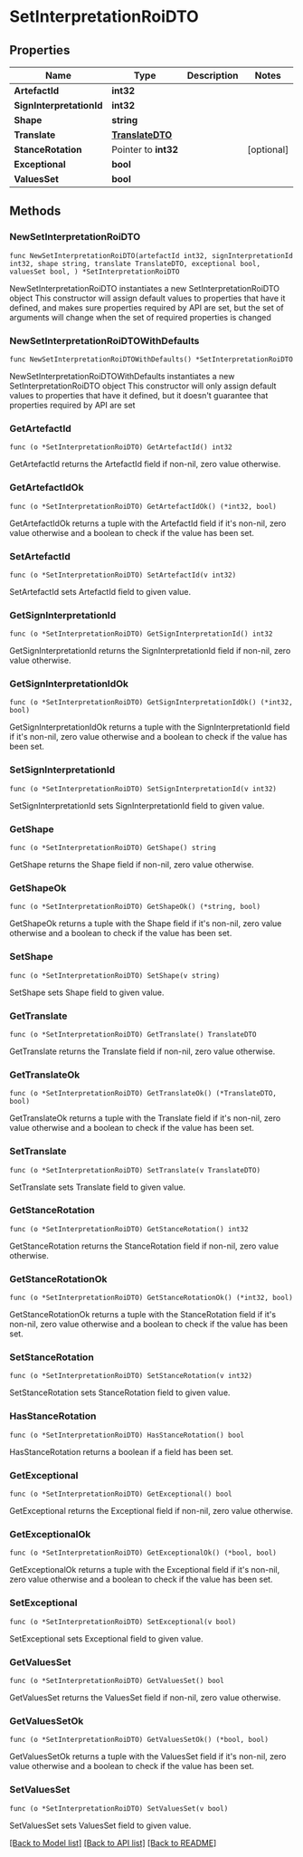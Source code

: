 # SetInterpretationRoiDTO

## Properties

Name | Type | Description | Notes
------------ | ------------- | ------------- | -------------
**ArtefactId** | **int32** |  | 
**SignInterpretationId** | **int32** |  | 
**Shape** | **string** |  | 
**Translate** | [**TranslateDTO**](TranslateDTO.md) |  | 
**StanceRotation** | Pointer to **int32** |  | [optional] 
**Exceptional** | **bool** |  | 
**ValuesSet** | **bool** |  | 

## Methods

### NewSetInterpretationRoiDTO

`func NewSetInterpretationRoiDTO(artefactId int32, signInterpretationId int32, shape string, translate TranslateDTO, exceptional bool, valuesSet bool, ) *SetInterpretationRoiDTO`

NewSetInterpretationRoiDTO instantiates a new SetInterpretationRoiDTO object
This constructor will assign default values to properties that have it defined,
and makes sure properties required by API are set, but the set of arguments
will change when the set of required properties is changed

### NewSetInterpretationRoiDTOWithDefaults

`func NewSetInterpretationRoiDTOWithDefaults() *SetInterpretationRoiDTO`

NewSetInterpretationRoiDTOWithDefaults instantiates a new SetInterpretationRoiDTO object
This constructor will only assign default values to properties that have it defined,
but it doesn't guarantee that properties required by API are set

### GetArtefactId

`func (o *SetInterpretationRoiDTO) GetArtefactId() int32`

GetArtefactId returns the ArtefactId field if non-nil, zero value otherwise.

### GetArtefactIdOk

`func (o *SetInterpretationRoiDTO) GetArtefactIdOk() (*int32, bool)`

GetArtefactIdOk returns a tuple with the ArtefactId field if it's non-nil, zero value otherwise
and a boolean to check if the value has been set.

### SetArtefactId

`func (o *SetInterpretationRoiDTO) SetArtefactId(v int32)`

SetArtefactId sets ArtefactId field to given value.


### GetSignInterpretationId

`func (o *SetInterpretationRoiDTO) GetSignInterpretationId() int32`

GetSignInterpretationId returns the SignInterpretationId field if non-nil, zero value otherwise.

### GetSignInterpretationIdOk

`func (o *SetInterpretationRoiDTO) GetSignInterpretationIdOk() (*int32, bool)`

GetSignInterpretationIdOk returns a tuple with the SignInterpretationId field if it's non-nil, zero value otherwise
and a boolean to check if the value has been set.

### SetSignInterpretationId

`func (o *SetInterpretationRoiDTO) SetSignInterpretationId(v int32)`

SetSignInterpretationId sets SignInterpretationId field to given value.


### GetShape

`func (o *SetInterpretationRoiDTO) GetShape() string`

GetShape returns the Shape field if non-nil, zero value otherwise.

### GetShapeOk

`func (o *SetInterpretationRoiDTO) GetShapeOk() (*string, bool)`

GetShapeOk returns a tuple with the Shape field if it's non-nil, zero value otherwise
and a boolean to check if the value has been set.

### SetShape

`func (o *SetInterpretationRoiDTO) SetShape(v string)`

SetShape sets Shape field to given value.


### GetTranslate

`func (o *SetInterpretationRoiDTO) GetTranslate() TranslateDTO`

GetTranslate returns the Translate field if non-nil, zero value otherwise.

### GetTranslateOk

`func (o *SetInterpretationRoiDTO) GetTranslateOk() (*TranslateDTO, bool)`

GetTranslateOk returns a tuple with the Translate field if it's non-nil, zero value otherwise
and a boolean to check if the value has been set.

### SetTranslate

`func (o *SetInterpretationRoiDTO) SetTranslate(v TranslateDTO)`

SetTranslate sets Translate field to given value.


### GetStanceRotation

`func (o *SetInterpretationRoiDTO) GetStanceRotation() int32`

GetStanceRotation returns the StanceRotation field if non-nil, zero value otherwise.

### GetStanceRotationOk

`func (o *SetInterpretationRoiDTO) GetStanceRotationOk() (*int32, bool)`

GetStanceRotationOk returns a tuple with the StanceRotation field if it's non-nil, zero value otherwise
and a boolean to check if the value has been set.

### SetStanceRotation

`func (o *SetInterpretationRoiDTO) SetStanceRotation(v int32)`

SetStanceRotation sets StanceRotation field to given value.

### HasStanceRotation

`func (o *SetInterpretationRoiDTO) HasStanceRotation() bool`

HasStanceRotation returns a boolean if a field has been set.

### GetExceptional

`func (o *SetInterpretationRoiDTO) GetExceptional() bool`

GetExceptional returns the Exceptional field if non-nil, zero value otherwise.

### GetExceptionalOk

`func (o *SetInterpretationRoiDTO) GetExceptionalOk() (*bool, bool)`

GetExceptionalOk returns a tuple with the Exceptional field if it's non-nil, zero value otherwise
and a boolean to check if the value has been set.

### SetExceptional

`func (o *SetInterpretationRoiDTO) SetExceptional(v bool)`

SetExceptional sets Exceptional field to given value.


### GetValuesSet

`func (o *SetInterpretationRoiDTO) GetValuesSet() bool`

GetValuesSet returns the ValuesSet field if non-nil, zero value otherwise.

### GetValuesSetOk

`func (o *SetInterpretationRoiDTO) GetValuesSetOk() (*bool, bool)`

GetValuesSetOk returns a tuple with the ValuesSet field if it's non-nil, zero value otherwise
and a boolean to check if the value has been set.

### SetValuesSet

`func (o *SetInterpretationRoiDTO) SetValuesSet(v bool)`

SetValuesSet sets ValuesSet field to given value.



[[Back to Model list]](../README.md#documentation-for-models) [[Back to API list]](../README.md#documentation-for-api-endpoints) [[Back to README]](../README.md)


